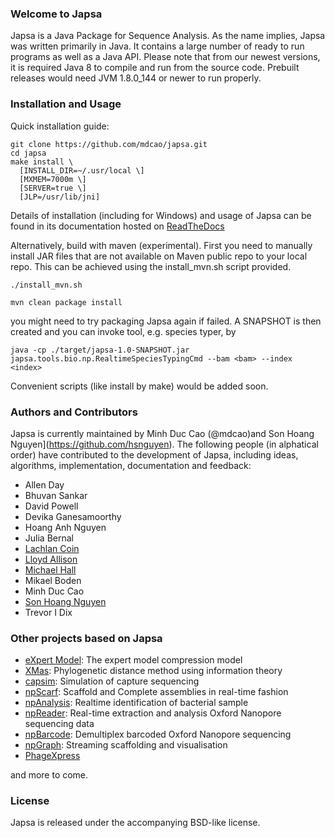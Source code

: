 ### Welcome to Japsa

Japsa is a Java Package for Sequence Analysis. As the name implies, Japsa was 
written primarily in Java. It contains a large number of ready to run programs 
as well as a Java API. Please note that from our newest versions, it is required 
Java 8 to compile and run from the source code. Prebuilt releases would need 
JVM 1.8.0_144 or newer to run properly.

### Installation and Usage

Quick installation guide:
```
git clone https://github.com/mdcao/japsa.git
cd japsa
make install \
  [INSTALL_DIR=~/.usr/local \] 
  [MXMEM=7000m \] 
  [SERVER=true \] 
  [JLP=/usr/lib/jni]
```

Details of installation (including for Windows) and usage of Japsa can be found 
in its documentation hosted on [ReadTheDocs](http://japsa.readthedocs.org/en/latest/index.html) 

Alternatively, build with maven (experimental). 
First you need to manually install  JAR files that are not available on Maven
public repo to your local repo.  This can be achieved using the install_mvn.sh script provided.
```
./install_mvn.sh

mvn clean package install
```
you might need to try packaging Japsa again if failed. A SNAPSHOT is then created and you can invoke
tool, e.g. species typer, by
```
java -cp ./target/japsa-1.0-SNAPSHOT.jar japsa.tools.bio.np.RealtimeSpeciesTypingCmd --bam <bam> --index <index>
```
Convenient scripts (like install by make) would be added soon.

### Authors and Contributors
Japsa is currently maintained by  Minh Duc Cao (@mdcao)and Son Hoang Nguyen](https://github.com/hsnguyen). The following 
people (in alphatical order) have contributed to the development of Japsa, including ideas, 
algorithms, implementation, documentation and feedback:

* Allen Day
* Bhuvan Sankar
* David Powell
* Devika Ganesamoorthy
* Hoang Anh Nguyen
* Julia Bernal
* [Lachlan Coin](http://www.imb.uq.edu.au/lachlan-coin)
* [Lloyd Allison](http://www.allisons.org/ll/)
* [Michael Hall](https://github.com/mbhall88)
* Mikael Boden
* Minh Duc Cao
* [Son Hoang Nguyen](https://github.com/hsnguyen)
* Trevor I Dix


### Other projects based on Japsa


* [eXpert Model](https://github.com/mdcao/xm): The expert model compression model
* [XMas](https://github.com/mdcao/XMas): Phylogenetic distance method using information theory
* [capsim](https://github.com/mdcao/capsim): Simulation of capture sequencing
* [npScarf](https://github.com/mdcao/npScarf): Scaffold and Complete assemblies in real-time fashion
* [npAnalysis](https://github.com/mdcao/npAnalysis): Realtime identification of bacterial sample
* [npReader](https://github.com/mdcao/npReader): Real-time extraction and analysis Oxford Nanopore sequencing data
* [npBarcode](https://github.com/hsnguyen/npBarcode): Demultiplex barcoded Oxford Nanopore sequencing 
* [npGraph](https://github.com/hsnguyen/assembly): Streaming scaffolding and visualisation 
* [PhageXpress](https://github.com/mdcao/phagexpress)

and more to come.


### License
Japsa is released under the accompanying BSD-like license.

